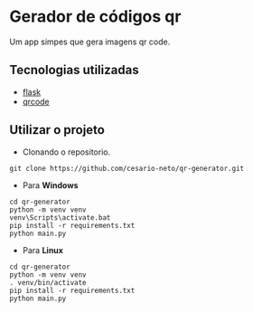 # Gerador de códigos qr
Um app simpes que gera imagens qr code.

## Tecnologias utilizadas
- [flask](https://flask.palletsprojects.com/en/3.0.x/)
- [qrcode](https://pypi.org/project/qrcode/)

## Utilizar o projeto
- Clonando o repositorio.
```
git clone https://github.com/cesario-neto/qr-generator.git
```

- Para **Windows**
```
cd qr-generator
python -m venv venv
venv\Scripts\activate.bat
pip install -r requirements.txt
python main.py
```

- Para **Linux**
```
cd qr-generator
python -m venv venv
. venv/bin/activate
pip install -r requirements.txt
python main.py
```
